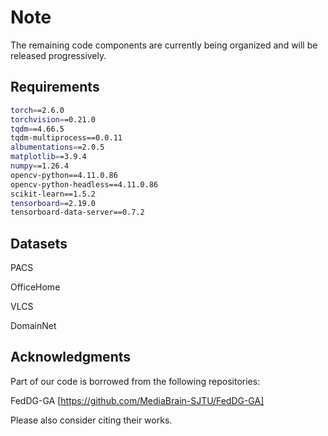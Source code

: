 # Note 

The remaining code components are currently being organized and will be released progressively.
 
## Requirements 

```bash 
torch==2.6.0
torchvision==0.21.0
tqdm==4.66.5
tqdm-multiprocess==0.0.11
albumentations==2.0.5
matplotlib==3.9.4
numpy==1.26.4
opencv-python==4.11.0.86
opencv-python-headless==4.11.0.86
scikit-learn==1.5.2
tensorboard==2.19.0
tensorboard-data-server==0.7.2
```
 
## Datasets 

PACS

OfficeHome 

VLCS

DomainNet 
 
## Acknowledgments 

Part of our code is borrowed from the following repositories:

FedDG-GA [https://github.com/MediaBrain-SJTU/FedDG-GA]

Please also consider citing their works.
